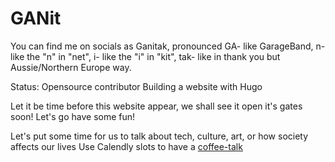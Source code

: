 # GANit

You can find me on socials as Ganitak, pronounced GA- like GarageBand, n- like the "n" in "net", i- like the "i" in "kit", tak- like in thank you but Aussie/Northern Europe way.

Status: 
Opensource contributor
Building a website with Hugo

Let it be time before this website appear, we shall see it open it's gates soon!
Let's go have some fun!

Let's put some time for us to talk about tech, culture, art, or how society affects our lives
Use Calendly slots to have a [coffee-talk](https://calendly.com/ganitak/quick-coffee-talk)
